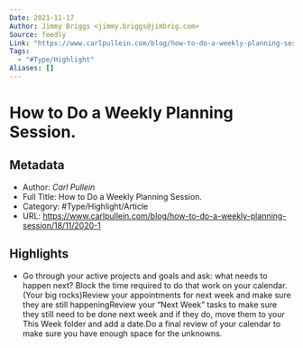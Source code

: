```yaml
---
Date: 2021-11-17
Author: Jimmy Briggs <jimmy.briggs@jimbrig.com>
Source: feedly
Link: "https://www.carlpullein.com/blog/how-to-do-a-weekly-planning-session/18/11/2020-1"
Tags:
  - "#Type/Highlight"
Aliases: []
---
```


# How to Do a Weekly Planning Session.

## Metadata

* Author: *Carl Pullein*
* Full Title: How to Do a Weekly Planning Session.
* Category: #Type/Highlight/Article
* URL: https://www.carlpullein.com/blog/how-to-do-a-weekly-planning-session/18/11/2020-1

## Highlights

* Go through your active projects and goals and ask: what needs to happen next? Block the time required to do that work on your calendar. (Your big rocks)Review your appointments for next week and make sure they are still happeningReview your “Next Week” tasks to make sure they still need to be done next week and if they do, move them to your This Week folder and add a date.Do a final review of your calendar to make sure you have enough space for the unknowns.
